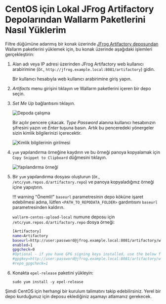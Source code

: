 [img-working-with-repo]:        ../../../../images/integration-guides/repo-mirroring/centos/common/working-with-repo.png
[img-repo-creds]:               ../../../../images/integration-guides/repo-mirroring/centos/common/repo-creds.png
[img-repo-code-snippet]:        ../../../../images/integration-guides/repo-mirroring/centos/common/repo-code-snippet.png

[doc-repo-mirroring]:           how-to-mirror-repo-artifactory.md
[doc-install-postanalytics]:    ../../../installation-postanalytics-en.md


#   CentOS için Lokal JFrog Artifactory Depolarından Wallarm Paketlerini Nasıl Yüklerim

Filtre düğümüne adanmış bir konak üzerinde [JFrog Artifactory deposundan][doc-repo-mirroring] Wallarm paketlerini yüklemek için, bu konak üzerinde aşağıdaki işlemleri gerçekleştirin:
1.  Alan adı veya IP adresi üzerinden JFrog Artifactory web kullanıcı arabirimine (ör., `http://jfrog.example.local:8081/artifactory`) gidin.

    Bir kullanıcı hesabıyla web kullanıcı arabirimine giriş yapın.
    
2.  *Artifacts* menu girişini tıklayın ve Wallarm paketlerini içeren bir depo seçin.

3.  *Set Me Up* bağlantısını tıklayın.

    ![Depoda çalışma][img-working-with-repo]
    
    Bir açılır pencere çıkacak. *Type Password* alanına kullanıcı hesabınızın şifresini yazın ve *Enter* tuşuna basın. Artık bu penceredeki yönergeler sizin kimlik bilgilerinizi içerecektir.
    
    ![Kimlik bilgilerinin girilmesi][img-repo-creds]

4.  `yum` yapılandırma örneğine kaydırın ve bu örneği panoya kopyalamak için `Copy Snippet to Clipboard` düğmesini tıklayın.

    ![Yapılandırma örneği][img-repo-code-snippet]
    
5. Bir `yum` yapılandırma dosyası oluşturun (ör., `/etc/yum.repos.d/artifactory.repo`) ve panoya kopyaladığınız örneği içine yapıştırın.

    !!! warning "Önemli!"
        `baseurl` parametresinin depo köküne işaret edebilmesi adına, lütfen `<PATH_TO_REPODATA_FOLDER>` gardıntısını `baseurl` parametresinden kaldırın.
    
    `wallarm-centos-upload-local` numune deposu için `/etc/yum.repos.d/artifactory.repo` dosya örneği:

    ```bash
    [Artifactory]
    name=Artifactory
    baseurl=http://user:password@jfrog.example.local:8081/artifactory/wallarm-centos-upload-local/
    enabled=1
    gpgcheck=0
    #Optional - if you have GPG signing keys installed, use the below flags to verify the repository metadata signature:
    #gpgkey=http://user:password@jfrog.example.local:8081/artifactory/wallarm-centos-upload-local/<PATH_TO_REPODATA_FOLDER>/repomd.xml.key
    #repo_gpgcheck=1
    ```
    
6.  Konakta `epel-release` paketini yükleyin:
    
    ```
    sudo yum install -y epel-release
    ```

Şimdi CentOS için herhangi bir kurulum talimatını takip edebilirsiniz. Yerel bir depo kurduğunuz için deposu eklediğiniz aşamayı atlamanız gerekecek.
